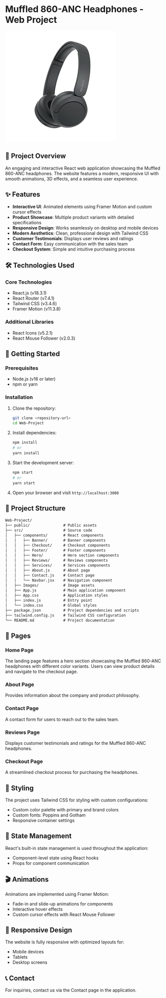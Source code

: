 # Muffled 860-ANC Headphones - Web Project

![Muffled 860-ANC Headphones](./src/Images/Black.jpg)

## 📜 Project Overview

An engaging and interactive React web application showcasing the Muffled 860-ANC headphones. The website features a modern, responsive UI with smooth animations, 3D effects, and a seamless user experience.

## ✨ Features

- **Interactive UI**: Animated elements using Framer Motion and custom cursor effects
- **Product Showcase**: Multiple product variants with detailed specifications
- **Responsive Design**: Works seamlessly on desktop and mobile devices
- **Modern Aesthetics**: Clean, professional design with Tailwind CSS
- **Customer Testimonials**: Displays user reviews and ratings
- **Contact Form**: Easy communication with the sales team
- **Checkout System**: Simple and intuitive purchasing process

## 🛠️ Technologies Used

### Core Technologies
- React.js (v18.3.1)
- React Router (v7.4.1)
- Tailwind CSS (v3.4.6)
- Framer Motion (v11.3.8)

### Additional Libraries
- React Icons (v5.2.1)
- React Mouse Follower (v2.0.3)

## 🚀 Getting Started

### Prerequisites
- Node.js (v16 or later)
- npm or yarn

### Installation

1. Clone the repository:
   ```bash
   git clone <repository-url>
   cd Web-Project
   ```

2. Install dependencies:
   ```bash
   npm install
   # or 
   yarn install
   ```

3. Start the development server:
   ```bash
   npm start
   # or 
   yarn start
   ```

4. Open your browser and visit `http://localhost:3000`

## 📂 Project Structure

```
Web-Project/
├── public/               # Public assets
├── src/                  # Source code
│   ├── components/       # React components
│   │   ├── Banner/       # Banner components
│   │   ├── Checkout/     # Checkout components
│   │   ├── Footer/       # Footer components
│   │   ├── Hero/         # Hero section components
│   │   ├── Reviews/      # Reviews components
│   │   ├── Services/     # Services components
│   │   ├── About.js      # About page
│   │   ├── Contact.js    # Contact page
│   │   └── Navbar.jsx    # Navigation component
│   ├── Images/           # Image assets
│   ├── App.js            # Main application component
│   ├── App.css           # Application styles
│   ├── index.js          # Entry point
│   └── index.css         # Global styles
├── package.json          # Project dependencies and scripts
├── tailwind.config.js    # Tailwind CSS configuration
└── README.md             # Project documentation
```

## 📱 Pages

### Home Page
The landing page features a hero section showcasing the Muffled 860-ANC headphones with different color variants. Users can view product details and navigate to the checkout page.

### About Page
Provides information about the company and product philosophy.

### Contact Page
A contact form for users to reach out to the sales team.

### Reviews Page
Displays customer testimonials and ratings for the Muffled 860-ANC headphones.

### Checkout Page
A streamlined checkout process for purchasing the headphones.

## 🎨 Styling

The project uses Tailwind CSS for styling with custom configurations:
- Custom color palette with primary and brand colors
- Custom fonts: Poppins and Gotham
- Responsive container settings

## 🔄 State Management

React's built-in state management is used throughout the application:
- Component-level state using React hooks
- Props for component communication

## 🎬 Animations

Animations are implemented using Framer Motion:
- Fade-in and slide-up animations for components
- Interactive hover effects
- Custom cursor effects with React Mouse Follower

## 📱 Responsive Design

The website is fully responsive with optimized layouts for:
- Mobile devices
- Tablets
- Desktop screens

## 📞 Contact

For inquiries, contact us via the Contact page in the application. 